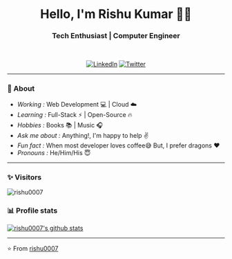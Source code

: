 <h1 align="center"> Hello, I'm Rishu Kumar 👨‍💻 </h1>

<h3 align="center">  Tech Enthusiast | Computer Engineer </h3> <br>

<p align="center"> 
<a href="https://www.linkedin.com/in/rishu-kumar07"><img alt="LinkedIn" src="https://img.shields.io/badge/-rishu-kumar07-blue?style=flat-square&logo=Linkedin&logoColor=white&link=https://www.linkedin.com/in/rishu-kumar07/"></a>
<a href="https://twitter.com/hello_rishu"><img alt="Twitter" src="https://img.shields.io/badge/-hello_rishu-1ca0f1?style=flat-square&logo=twitter&logoColor=white&link=https://twitter.com/hello_rishu"></a>
</p>

---------------------------------------------------------------------------------------------------------------------------------------------------------------------------------
### 🤔 About
-  *Working :*  Web Development :computer: | Cloud :cloud: 
-  *Learning :* Full-Stack :zap: | Open-Source :fire:	
-  *Hobbies :* Books :books: | Music :headphones:
-  *Ask me about :* Anything!, I'm happy to help :v:
-  *Fun fact :* When most developer loves coffee:sweat_smile: But, I prefer dragons :heart: 
-  *Pronouns :* He/Him/His :innocent:

---------------------------------------------------------------------------------------------------------------------------------------------------------------------------------
### ✨ Visitors 

<p align="left"> <img src="https://komarev.com/ghpvc/?username=rishu0007" alt="rishu0007" /> </p>

### 📊 Profile stats

[![rishu0007's github stats](https://github-readme-stats.vercel.app/api?username=rishu0007&show_icons=true&title_color=fff&icon_color=79ff97&text_color=9f9f9f&bg_color=151515)](https://github.com/rishu0007/github-readme-stats)

-------------------------------------------------------------------------------------------------------------------------------------------------------------------------------

⭐️ From [rishu0007](http://www.github.com/rishu0007)
